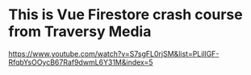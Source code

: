 # This is Vue Firestore crash course from Traversy Media

https://www.youtube.com/watch?v=S7sgFL0rjSM&list=PLillGF-RfqbYsOOycB67Raf9dwmL6Y31M&index=5